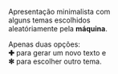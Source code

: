 Apresentação minimalista com  
alguns temas escolhidos  
aleatóriamente pela **máquina**.  

Apenas duas opções:  
**✚** para gerar um novo texto e  
**✻** para escolher outro tema.  
